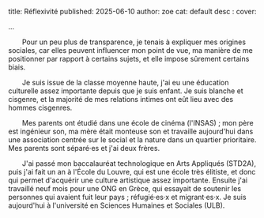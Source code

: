 title: Réflexivité
published: 2025-06-10
author: zoe
cat: default
desc : 
cover: 

...

<p style="text-indent: 2em;"> Pour un peu plus de transparence, je tenais à expliquer mes origines sociales, car elles peuvent influencer mon point de vue, ma manière de me positionner par rapport à certains sujets, et elle impose sûrement certains biais. 
<p style="text-indent: 2em;"> Je suis issue de la classe moyenne haute, j'ai eu une éducation culturelle assez importante depuis que je suis enfant. Je suis blanche et cisgenre, et la majorité de mes relations intimes ont eût lieu avec des hommes cisgenres. 
<p style="text-indent: 2em;"> Mes parents ont étudié dans une école de cinéma (l'INSAS) ; mon père est ingénieur son, ma mère était monteuse son et travaille aujourd'hui dans une association centrée sur le social et la nature dans un quartier prioritaire. Mes parents sont séparé·es et j'ai deux frères.  
<p style="text-indent: 2em;"> J'ai passé mon baccalauréat technologique en Arts Appliqués (STD2A), puis j'ai fait un an à l'École du Louvre, qui est une école très élitiste, et donc qui permet d'acquérir une culture artistique assez importante. Ensuite j'ai travaillé neuf mois pour une ONG en Grèce, qui essayait de soutenir les personnes qui avaient fuit leur pays ; réfugié·es·x et migrant·es·x. Je suis aujourd'hui à l'université en Sciences Humaines et Sociales (ULB). 
 